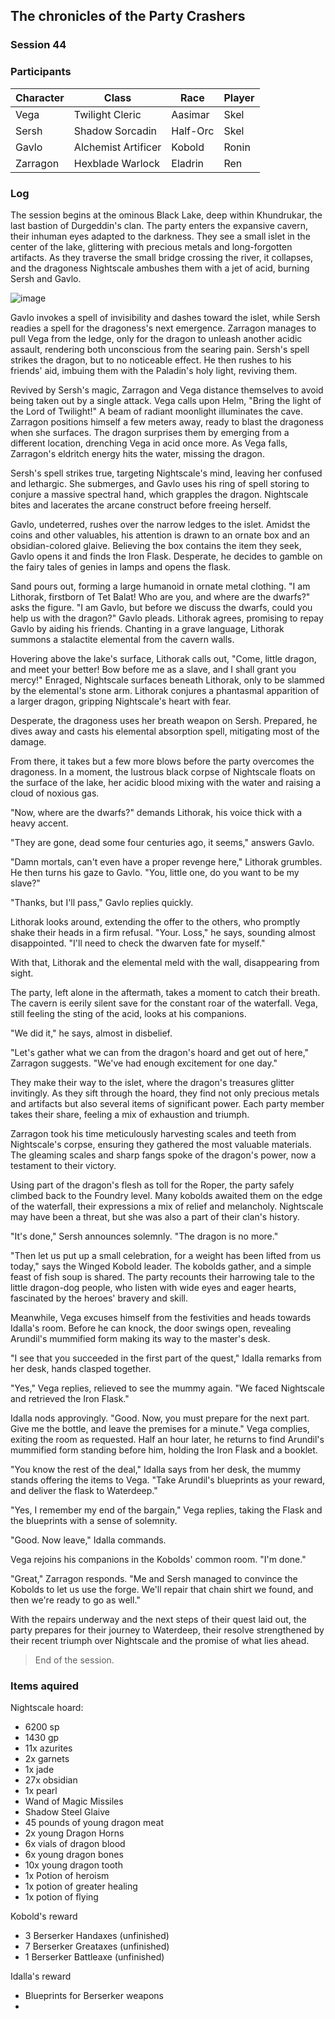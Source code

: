 ## The chronicles of the Party Crashers
### Session 44

### Participants
| Character| Class | Race | Player |
|--|--|--|--|
| Vega | Twilight Cleric | Aasimar | Skel |
| Sersh | Shadow Sorcadin | Half-Orc | Skel |
| Gavlo | Alchemist Artificer | Kobold | Ronin |
| Zarragon | Hexblade Warlock | Eladrin | Ren |

### Log

The session begins at the ominous Black Lake, deep within Khundrukar, the last bastion of Durgeddin's clan. The party enters the expansive cavern, their inhuman eyes adapted to the darkness. They see a small islet in the center of the lake, glittering with precious metals and long-forgotten artifacts. As they traverse the small bridge crossing the river, it collapses, and the dragoness Nightscale ambushes them with a jet of acid, burning Sersh and Gavlo.

![image](https://github.com/Santosjordi/dnd_public_notes/assets/17935273/49c06dc8-b2e5-46e1-9b35-2a6b02bc41d4)


Gavlo invokes a spell of invisibility and dashes toward the islet, while Sersh readies a spell for the dragoness's next emergence. Zarragon manages to pull Vega from the ledge, only for the dragon to unleash another acidic assault, rendering both unconscious from the searing pain. Sersh's spell strikes the dragon, but to no noticeable effect. He then rushes to his friends' aid, imbuing them with the Paladin's holy light, reviving them.

Revived by Sersh's magic, Zarragon and Vega distance themselves to avoid being taken out by a single attack. Vega calls upon Helm, "Bring the light of the Lord of Twilight!" A beam of radiant moonlight illuminates the cave. Zarragon positions himself a few meters away, ready to blast the dragoness when she surfaces. The dragon surprises them by emerging from a different location, drenching Vega in acid once more. As Vega falls, Zarragon's eldritch energy hits the water, missing the dragon.

Sersh's spell strikes true, targeting Nightscale's mind, leaving her confused and lethargic. She submerges, and Gavlo uses his ring of spell storing to conjure a massive spectral hand, which grapples the dragon. Nightscale bites and lacerates the arcane construct before freeing herself.

Gavlo, undeterred, rushes over the narrow ledges to the islet. Amidst the coins and other valuables, his attention is drawn to an ornate box and an obsidian-colored glaive. Believing the box contains the item they seek, Gavlo opens it and finds the Iron Flask. Desperate, he decides to gamble on the fairy tales of genies in lamps and opens the flask.

Sand pours out, forming a large humanoid in ornate metal clothing. "I am Lithorak, firstborn of Tet Balat! Who are you, and where are the dwarfs?" asks the figure. "I am Gavlo, but before we discuss the dwarfs, could you help us with the dragon?" Gavlo pleads. Lithorak agrees, promising to repay Gavlo by aiding his friends. Chanting in a grave language, Lithorak summons a stalactite elemental from the cavern walls.

Hovering above the lake's surface, Lithorak calls out, "Come, little dragon, and meet your better! Bow before me as a slave, and I shall grant you mercy!" Enraged, Nightscale surfaces beneath Lithorak, only to be slammed by the elemental's stone arm. Lithorak conjures a phantasmal apparition of a larger dragon, gripping Nightscale's heart with fear.

Desperate, the dragoness uses her breath weapon on Sersh. Prepared, he dives away and casts his elemental absorption spell, mitigating most of the damage.

From there, it takes but a few more blows before the party overcomes the dragoness. In a moment, the lustrous black corpse of Nightscale floats on the surface of the lake, her acidic blood mixing with the water and raising a cloud of noxious gas.

"Now, where are the dwarfs?" demands Lithorak, his voice thick with a heavy accent.

"They are gone, dead some four centuries ago, it seems," answers Gavlo.

"Damn mortals, can't even have a proper revenge here," Lithorak grumbles. He then turns his gaze to Gavlo. "You, little one, do you want to be my slave?"

"Thanks, but I'll pass," Gavlo replies quickly.

Lithorak looks around, extending the offer to the others, who promptly shake their heads in a firm refusal. "Your. Loss," he says, sounding almost disappointed. "I'll need to check the dwarven fate for myself."

With that, Lithorak and the elemental meld with the wall, disappearing from sight.

The party, left alone in the aftermath, takes a moment to catch their breath. The cavern is eerily silent save for the constant roar of the waterfall. Vega, still feeling the sting of the acid, looks at his companions.

"We did it," he says, almost in disbelief.

"Let's gather what we can from the dragon's hoard and get out of here," Zarragon suggests. "We've had enough excitement for one day."

They make their way to the islet, where the dragon's treasures glitter invitingly. As they sift through the hoard, they find not only precious metals and artifacts but also several items of significant power. Each party member takes their share, feeling a mix of exhaustion and triumph.

Zarragon took his time meticulously harvesting scales and teeth from Nightscale's corpse, ensuring they gathered the most valuable materials. The gleaming scales and sharp fangs spoke of the dragon's power, now a testament to their victory.

Using part of the dragon's flesh as toll for the Roper, the party safely climbed back to the Foundry level. Many kobolds awaited them on the edge of the waterfall, their expressions a mix of relief and melancholy. Nightscale may have been a threat, but she was also a part of their clan's history.

"It's done," Sersh announces solemnly. "The dragon is no more."

"Then let us put up a small celebration, for a weight has been lifted from us today," says the Winged Kobold leader. The kobolds gather, and a simple feast of fish soup is shared. The party recounts their harrowing tale to the little dragon-dog people, who listen with wide eyes and eager hearts, fascinated by the heroes' bravery and skill.

Meanwhile, Vega excuses himself from the festivities and heads towards Idalla's room. Before he can knock, the door swings open, revealing Arundil's mummified form making its way to the master's desk.

"I see that you succeeded in the first part of the quest," Idalla remarks from her desk, hands clasped together.

"Yes," Vega replies, relieved to see the mummy again. "We faced Nightscale and retrieved the Iron Flask."


Idalla nods approvingly. "Good. Now, you must prepare for the next part. Give me the bottle, and leave the premises for a minute." Vega complies, exiting the room as requested. Half an hour later, he returns to find Arundil's mummified form standing before him, holding the Iron Flask and a booklet.

"You know the rest of the deal," Idalla says from her desk, the mummy stands offering the items to Vega. "Take Arundil's blueprints as your reward, and deliver the flask to Waterdeep."

"Yes, I remember my end of the bargain," Vega replies, taking the Flask and the blueprints with a sense of solemnity.

"Good. Now leave," Idalla commands.

Vega rejoins his companions in the Kobolds' common room. "I'm done."

"Great," Zarragon responds. "Me and Sersh managed to convince the Kobolds to let us use the forge. We'll repair that chain shirt we found, and then we're ready to go as well."

With the repairs underway and the next steps of their quest laid out, the party prepares for their journey to Waterdeep, their resolve strengthened by their recent triumph over Nightscale and the promise of what lies ahead.


> End of the session.

### Items aquired

Nightscale hoard:
- 6200 sp
- 1430 gp
- 11x azurites
- 2x garnets
- 1x jade
- 27x obsidian
- 1x pearl
- Wand of Magic Missiles
- Shadow Steel Glaive
- 45 pounds of young dragon meat
- 2x young Dragon Horns
- 6x vials of dragon blood
- 6x young dragon bones
- 10x young dragon tooth
- 1x Potion of heroism
- 1x potion of greater healing
- 1x potion of flying

Kobold's reward
- 3 Berserker Handaxes (unfinished)
- 7 Berserker Greataxes (unfinished)
- 1 Berserker Battleaxe (unfinished)

Idalla's reward
- Blueprints for Berserker weapons
- 
